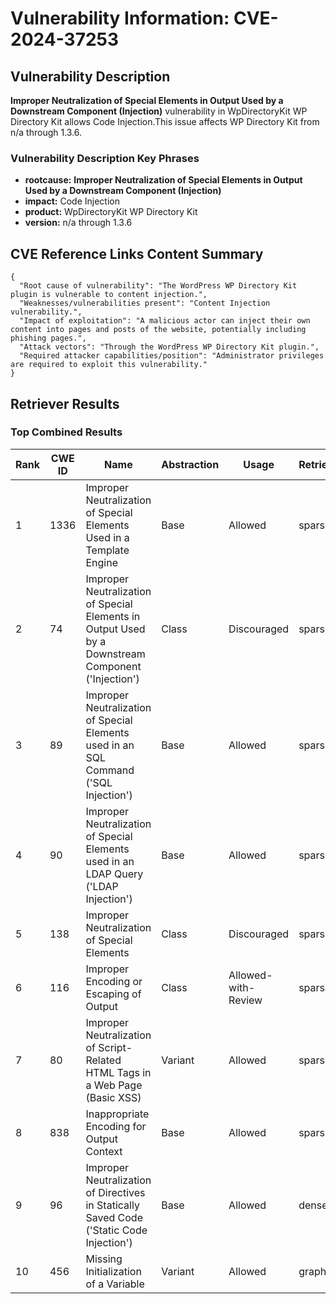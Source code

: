 # Vulnerability Information: CVE-2024-37253

## Vulnerability Description
**Improper Neutralization of Special Elements in Output Used by a Downstream Component (Injection)** vulnerability in WpDirectoryKit WP Directory Kit allows Code Injection.This issue affects WP Directory Kit from n/a through 1.3.6.

### Vulnerability Description Key Phrases
- **rootcause:** **Improper Neutralization of Special Elements in Output Used by a Downstream Component (Injection)**
- **impact:** Code Injection
- **product:** WpDirectoryKit WP Directory Kit
- **version:** n/a through 1.3.6

## CVE Reference Links Content Summary
```
{
  "Root cause of vulnerability": "The WordPress WP Directory Kit plugin is vulnerable to content injection.",
  "Weaknesses/vulnerabilities present": "Content Injection vulnerability.",
  "Impact of exploitation": "A malicious actor can inject their own content into pages and posts of the website, potentially including phishing pages.",
  "Attack vectors": "Through the WordPress WP Directory Kit plugin.",
  "Required attacker capabilities/position": "Administrator privileges are required to exploit this vulnerability."
}
```

## Retriever Results

### Top Combined Results

| Rank | CWE ID | Name | Abstraction | Usage  | Retrievers | Individual Scores |
|------|--------|------|-------------|-------|------------|-------------------|
| 1 | 1336 | Improper Neutralization of Special Elements Used in a Template Engine | Base | Allowed | sparse | 0.296 |
| 2 | 74 | Improper Neutralization of Special Elements in Output Used by a Downstream Component ('Injection') | Class | Discouraged | sparse | 0.291 |
| 3 | 89 | Improper Neutralization of Special Elements used in an SQL Command ('SQL Injection') | Base | Allowed | sparse | 0.291 |
| 4 | 90 | Improper Neutralization of Special Elements used in an LDAP Query ('LDAP Injection') | Base | Allowed | sparse | 0.287 |
| 5 | 138 | Improper Neutralization of Special Elements | Class | Discouraged | sparse | 0.281 |
| 6 | 116 | Improper Encoding or Escaping of Output | Class | Allowed-with-Review | sparse | 0.266 |
| 7 | 80 | Improper Neutralization of Script-Related HTML Tags in a Web Page (Basic XSS) | Variant | Allowed | sparse | 0.264 |
| 8 | 838 | Inappropriate Encoding for Output Context | Base | Allowed | sparse | 0.258 |
| 9 | 96 | Improper Neutralization of Directives in Statically Saved Code ('Static Code Injection') | Base | Allowed | dense | 0.624 |
| 10 | 456 | Missing Initialization of a Variable | Variant | Allowed | graph | 0.002 |

